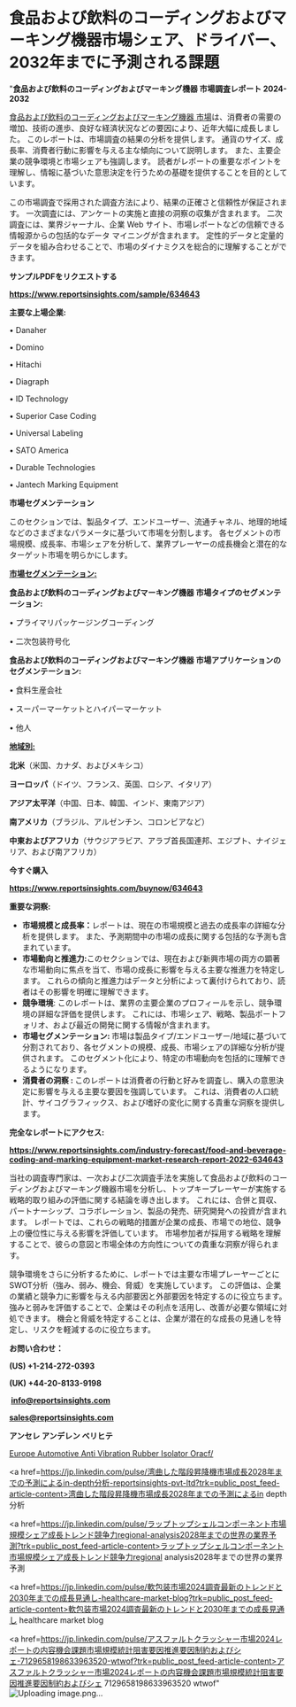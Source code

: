 # 食品および飲料のコーディングおよびマーキング機器市場シェア、ドライバー、2032年までに予測される課題

"<strong>食品および飲料のコーディングおよびマーキング機器 市場調査レポート 2024-2032</strong>

<a href=https://www.reportsinsights.com/sample/634643>食品および飲料のコーディングおよびマーキング機器 市場</a>は、消費者の需要の増加、技術の進歩、良好な経済状況などの要因により、近年大幅に成長しました。 このレポートは、市場調査の結果の分析を提供します。 通貨のサイズ、成長率、消費者行動に影響を与える主な傾向について説明します。 また、主要企業の競争環境と市場シェアも強調します。 読者がレポートの重要なポイントを理解し、情報に基づいた意思決定を行うための基礎を提供することを目的としています。

この市場調査で採用された調査方法により、結果の正確さと信頼性が保証されます。 一次調査には、アンケートの実施と直接の洞察の収集が含まれます。 二次調査には、業界ジャーナル、企業 Web サイト、市場レポートなどの信頼できる情報源からの包括的なデータ マイニングが含まれます。 定性的データと定量的データを組み合わせることで、市場のダイナミクスを総合的に理解することができます。

<strong><b>サンプルPDFをリクエストする</b></strong>

<a href=https://www.reportsinsights.com/sample/634643><strong><u>https://www.reportsinsights.com/sample/634643</u></strong></a>

<strong>主要な上場企業:</strong>

• Danaher

• Domino

• Hitachi

• Diagraph

• ID Technology

• Superior Case Coding

• Universal Labeling

• SATO America

• Durable Technologies

• Jantech Marking Equipment

<strong>市場セグメンテーション</strong>

このセクションでは、製品タイプ、エンドユーザー、流通チャネル、地理的地域などのさまざまなパラメータに基づいて市場を分割します。 各セグメントの市場規模、成長率、市場シェアを分析して、業界プレーヤーの成長機会と潜在的なターゲット市場を明らかにします。

<strong><u>市場セグメンテーション</u></strong><strong><u>:</u></strong>

<strong>食品および飲料のコーディングおよびマーキング機器 市場タイプのセグメンテーション:</strong>

• プライマリパッケージングコーディング

• 二次包装符号化

<strong>食品および飲料のコーディングおよびマーキング機器 市場アプリケーションのセグメンテーション:</strong>

• 食料生産会社

• スーパーマーケットとハイパーマーケット

• 他人

<strong><u>地域別</u></strong><strong><u>:</u></strong>

<strong>北米</strong>（米国、カナダ、およびメキシコ）

<strong>ヨーロッパ</strong>（ドイツ、フランス、英国、ロシア、イタリア）

<strong>アジア太平洋</strong>（中国、日本、韓国、インド、東南アジア）

<strong>南アメリカ</strong>（ブラジル、アルゼンチン、コロンビアなど）

<strong>中東およびアフリカ</strong>（サウジアラビア、アラブ首長国連邦、エジプト、ナイジェリア、および南アフリカ）

<strong>今すぐ購入</strong>

<a href=https://www.reportsinsights.com/buynow/634643><strong><u>https://www.reportsinsights.com/buynow/634643</u></strong></a>

<strong>重要な洞察:</strong>
<ul>
  <li><strong>市場規模と成長率：</strong>レポートは、現在の市場規模と過去の成長率の詳細な分析を提供します。 また、予測期間中の市場の成長に関する包括的な予測も含まれています。</li>
  <li><strong>市場動向と推進力:</strong>このセクションでは、現在および新興市場の両方の顕著な市場動向に焦点を当て、市場の成長に影響を与える主要な推進力を特定します。 これらの傾向と推進力はデータと分析によって裏付けられており、読者はその影響を明確に理解できます。</li>
  <li><strong>競争環境</strong>: このレポートは、業界の主要企業のプロフィールを示し、競争環境の詳細な評価を提供します。 これには、市場シェア、戦略、製品ポートフォリオ、および最近の開発に関する情報が含まれます。</li>
  <li><strong>市場セグメンテーション: </strong>市場は製品タイプ/エンドユーザー/地域に基づいて分割されており、各セグメントの規模、成長、市場シェアの詳細な分析が提供されます。 このセグメント化により、特定の市場動向を包括的に理解できるようになります。</li>
  <li><strong>消費者の洞察 : </strong>このレポートは消費者の行動と好みを調査し、購入の意思決定に影響を与える主要な要因を強調しています。 これは、消費者の人口統計、サイコグラフィックス、および嗜好の変化に関する貴重な洞察を提供します。</li>
</ul>
<strong>完全なレポートにアクセス:</strong>

<a href=https://www.reportsinsights.com/industry-forecast/food-and-beverage-coding-and-marking-equipment-market-research-report-2022-634643><strong><u><b>https://www.reportsinsights.com/industry-forecast/food-and-beverage-coding-and-marking-equipment-market-research-report-2022-634643</b></u></strong></a>

当社の調査専門家は、一次および二次調査手法を実施して食品および飲料のコーディングおよびマーキング機器市場を分析し、トップキープレーヤーが実施する戦略的取り組みの評価に関する結論を導き出します。 これには、合併と買収、パートナーシップ、コラボレーション、製品の発売、研究開発への投資が含まれます。 レポートでは、これらの戦略的措置が企業の成長、市場での地位、競争上の優位性に与える影響を評価しています。 市場参加者が採用する戦略を理解することで、彼らの意図と市場全体の方向性についての貴重な洞察が得られます。

競争環境をさらに分析するために、レポートでは主要な市場プレーヤーごとにSWOT分析（強み、弱み、機会、脅威）を実施しています。 この評価は、企業の業績と競争力に影響を与える内部要因と外部要因を特定するのに役立ちます。 強みと弱みを評価することで、企業はその利点を活用し、改善が必要な領域に対処できます。 機会と脅威を特定することは、企業が潜在的な成長の見通しを特定し、リスクを軽減するのに役立ちます。

<strong>お問い合わせ：</strong>

<strong>(US) +1-214-272-0393</strong>

<strong>(UK) +44-20-8133-9198</strong>

<strong> </strong><a href=info@reportsinsights.com><strong><u>info@reportsinsights.com</u></strong></a>

<a href=sales@reportsinsights.com><strong><u>sales@reportsinsights.com</u></strong></a>

<strong>アンセレ アンデレン ベリヒテ</strong>

<a href=https://www.linkedin.com/pulse/europe-automotive-anti-vibration-rubber-isolator-oracf/>Europe Automotive Anti Vibration Rubber Isolator Oracf/</a>

<a href=https://jp.linkedin.com/pulse/湾曲した階段昇降機市場成長2028年までの予測によるin-depth分析-reportsinsights-pvt-ltd?trk=public_post_feed-article-content>湾曲した階段昇降機市場成長2028年までの予測によるin depth分析</a>

<a href=https://jp.linkedin.com/pulse/ラップトップシェルコンポーネント市場規模シェア成長トレンド競争力regional-analysis2028年までの世界の業界予測?trk=public_post_feed-article-content>ラップトップシェルコンポーネント市場規模シェア成長トレンド競争力regional analysis2028年までの世界の業界予測</a>

<a href=https://jp.linkedin.com/pulse/軟包装市場2024調査最新のトレンドと2030年までの成長見通し-healthcare-market-blog?trk=public_post_feed-article-content>軟包装市場2024調査最新のトレンドと2030年までの成長見通し healthcare market blog</a>

<a href=https://jp.linkedin.com/pulse/アスファルトクラッシャー市場2024レポートの内容機会課題市場規模統計阻害要因推進要因制約およびシェ-7129658198633963520-wtwof?trk=public_post_feed-article-content>アスファルトクラッシャー市場2024レポートの内容機会課題市場規模統計阻害要因推進要因制約およびシェ 7129658198633963520 wtwof</a>"
![Uploading image.png…]()
